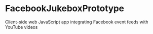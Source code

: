 # FacebookJukeboxPrototype
Client-side web JavaScript app integrating Facebook event feeds with YouTube videos
